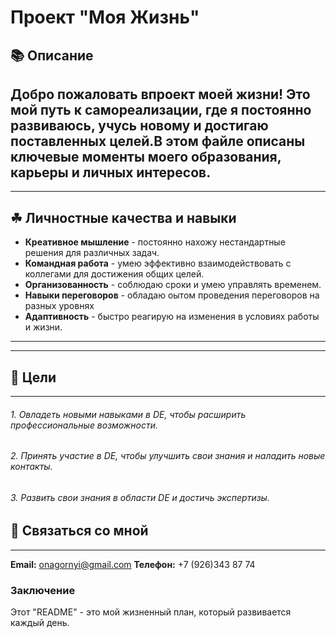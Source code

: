# Проект "Моя Жизнь"


## 📚 Описание

Добро пожаловать впроект моей жизни! Это мой путь к самореализации, где я постоянно развиваюсь, учусь новому и достигаю
поставленных целей.В этом файле описаны ключевые моменты моего образования, карьеры и личных интересов.
---
***
## ☘ Личностные качества и навыки
* **Креативное мышление** - постоянно нахожу нестандартные решения для различных задач.
* **Командная работа** - умею эффективно  взаимодействовать с коллегами для достижения общих целей.
* **Организованность** - соблюдаю сроки и умею управлять временем.
* **Навыки переговоров** - обладаю оытом проведения переговоров на разных уровнях
* **Адаптивность** - быстро реагирую на изменения в условиях работы и жизни.
---
***

## 🎯 Цели
---
###### 1. Овладеть новыми навыками в DE, чтобы расширить профессиональные возможности.
###### 2. Принять участие в DE, чтобы улучшить свои знания и наладить новые контакты.
###### 3. Развить свои знания в области DE и достичь экспертизы.


## 🎯 Связаться со мной
---
 **Email:** onagornyi@gmail.com
 **Телефон:** +7 (926)343 87 74

### Заключение
Этот "README" - это мой жизненный план, который развивается каждый день.
